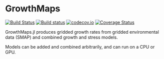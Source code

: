 # GrowthMaps

[![Build Status](https://travis-ci.org/rafaqz/GrowthMaps.jl.svg?branch=master)](https://travis-ci.org/rafaqz/GrowthMaps.jl)
[![Build status](https://ci.appveyor.com/api/projects/status/dpf055yo50y21g1v?svg=true)](https://ci.appveyor.com/project/rafaqz/growthraates-jl)
[![codecov.io](http://codecov.io/github/rafaqz/GrowthMaps.jl/coverage.svg?branch=master)](http://codecov.io/github/rafaqz/GrowthMaps.jl?branch=master)
[![Coverage Status](https://coveralls.io/repos/rafaqz/GrowthMaps.jl/badge.svg?branch=master&service=github)](https://coveralls.io/github/rafaqz/GrowthMaps.jl?branch=master)

GrowthMaps.jl produces gridded growth rates from gridded environmental data
(SMAP) and combined growth and stress models.

Models can be added and combined arbitrarily, and can run on a CPU or GPU.
